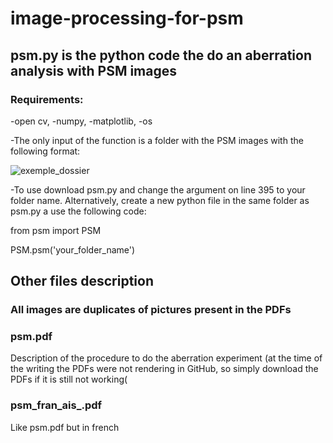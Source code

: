 # image-processing-for-psm

## psm.py is the python code the do an aberration analysis with PSM images

### Requirements: 
  -open cv,
  -numpy,
  -matplotlib,
  -os
  
 -The only input of the function is a folder with the PSM images with the following format:

 ![exemple_dossier](https://user-images.githubusercontent.com/73662195/177781194-564e7500-2d2d-4070-b502-2fc7e5c83a63.JPG)

-To use download psm.py and change the argument on line 395 to your folder name. Alternatively, create a new python file in
the same folder as psm.py a use the following code:

from psm import PSM

PSM.psm('your_folder_name')

## Other files description

### All images are duplicates of pictures present in the PDFs

### psm.pdf

Description of the procedure to do the aberration experiment (at the time of the writing the PDFs were not rendering in GitHub, so simply download the PDFs if it is still not working(

### psm_fran_ais_.pdf

Like psm.pdf but in french

